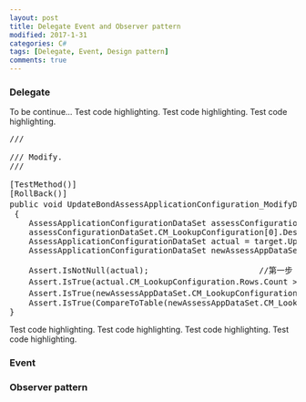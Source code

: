 ```yaml
---
layout: post
title: Delegate Event and Observer pattern
modified: 2017-1-31
categories: C#
tags: [Delegate, Event, Design pattern]
comments: true
---
```



### Delegate
To be continue...
Test code highlighting.
Test code highlighting.
Test code highlighting.
<pre >
/// <summary>
/// Modify.
/// </summary>
[TestMethod()]
[RollBack()]
public void UpdateBondAssessApplicationConfiguration_ModifyData_DataUpdated() //注意命名规范，下一篇会着重讲解！
 {
	AssessApplicationConfigurationDataSet assessConfigurationDataSet = target.GetBondAssessApplicationConfiguration();
	assessConfigurationDataSet.CM_LookupConfiguration[0].Description = "This is my modify";
	AssessApplicationConfigurationDataSet actual = target.UpdateBondAssessApplicationConfiguration(assessConfigurationDataSet);
	AssessApplicationConfigurationDataSet newAssessAppDataSet = target.GetBondAssessApplicationConfiguration();
	
	Assert.IsNotNull(actual);                       //第一步 验证是否为Null
	Assert.IsTrue(actual.CM_LookupConfiguration.Rows.Count > 0);       //第二步 验证是否为Empty
	Assert.IsTrue(newAssessAppDataSet.CM_LookupConfiguration[0].Description == "This is my modify");//第三步 验证数据的一致性
	Assert.IsTrue(CompareToTable(newAssessAppDataSet.CM_LookupConfiguration, actual.CM_LookupConfiguration));
}
</pre>

Test code highlighting.
Test code highlighting.
Test code highlighting.
Test code highlighting.

### Event



### Observer pattern





